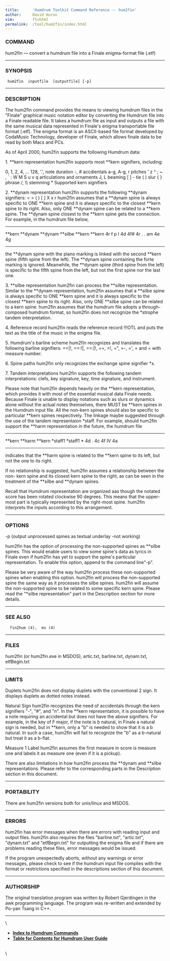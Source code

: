 ```yaml
---
title:		'Humdrum Toolkit Command Reference -- hum2fin'
author:		David Huron
vim:		ft=html
permalink:	/tool/hum2fin/index.html
---
```



### COMMAND

<span class="tool">hum2fin</span> &mdash; convert a humdrum file into a Finale enigma-format file
(.etf)

------------------------------------------------------------------------

### SYNOPSIS

` hum2fin  inputfile  [outputfile] [-p]`

------------------------------------------------------------------------

### DESCRIPTION

The <span class="tool">hum2fin</span> command provides the means to viewing humdrum files in
the \"Finale\" graphical music notation editor by converting the Humdrum
file into a Finale readable file. It takes a humdrum file as input and
outputs a file with the same musical data represented in Finale's
enigma transportable file format (.etf). The enigma format is an
ASCII-based file format developed by CodaMusic Technology, developer of
Finale, which allows finale data to be read by both Macs and PCs.

As of April 2000, <span class="tool">hum2fin</span> supports the following Humdrum data:

1\. \*\*kern representation <span class="tool">hum2fin</span> supports most \*\*kern
signifiers, including:

0, 1, 2, 4, \... 128, \'.\', note duration -, \# accdientals a-g, A-g, r
pitches \' z \^ ; \~ , \` : W M S u v q articulations and ornaments J, L
beaming \[ \] - tie ( ) slur { } phrase /, \\\\ stemming \* Supported
kern signifiers

2\. \*\*dynam representation <span class="tool">hum2fin</span> supports the following \*\*dynam
signifiers: \< \> ( ) \[ \] X x r <span class="tool">hum2fin</span> assumes that a \*\*dynam
spine is always specific to ONE \*\*kern spine and it is always specific
to the closest \*\*kern spine to its right. Also, only ONE \*\*dynam
spine can be related to a \*\*kern spine. The \*\*dynam spine closest to
the \*\*kern spine gets the connection. For example, in the humdrum file
below,

  ---------- ----------- ----------- ----------- ---------- ----------
  \*\*kern   \*\*dynam   \*\*dynam   \*\*silbe   \*\*kern   \*\*kern
  4r         f           p           I           4d         4f\#
  4r         .           .           am          4e         4g
  ---------- ----------- ----------- ----------- ---------- ----------

the \*\*dynam spine with the piano marking is linked with the second
\*\*kern spine (fifth spine from the left). The \*\*dynam spine
containing the forte marking is ignored. Meanwhile, the \*\*dynam spine
(third spine from the left) is specific to the fifth spine from the
left, but not the first spine nor the last one.

3\. \*\*silbe representation <span class="tool">hum2fin</span> can process the \*\*silbe
representation. Similar to the \*\*dynam representation, <span class="tool">hum2fin</span>
assumes that a \*\*silbe spine is always specific to ONE \*\*kern spine
and it is always specific to the closest \*\*kern spine to its right.
Also, only ONE \*\*silbe spine can be related to a kern spine.
<span class="tool">hum2fin</span> assumes that the humdrum file adopts a through-composed
humdrum format, so <span class="tool">hum2fin</span> does not recognize the \*strophe tandem
interpretation.

4\. Reference record <span class="tool">hum2fin</span> reads the reference record !!!OTL and
puts the text as the title of the music in the enigma file.

5\. Humdrum's barline scheme <span class="tool">hum2fin</span> recognizes and translates the
following barline signifiers: ==\|!, ==:!\|, ==:\|!, ==, =!, =\", =-,
=\', = and = with measure number.

6\. Spine paths <span class="tool">hum2fin</span> only recognizes the exchange spine signifier
\*x.

7\. Tandem interpretations <span class="tool">hum2fin</span> supports the following tandem
interpretations: clefs, key signature, key, time signature, and
instrument.

Please note that <span class="tool">hum2fin</span> depends heavily on the \*\*kern
representation, which provides it with most of the essential musical
data Finale needs. Because Finale is unable to display notations such as
slurs or dynamics alone without the actual notes themselves, there MUST
be \*\*kern spines in the Humdrum input file. All the non-kern spines
should also be specific to particular \*\*kern spines respectively. The
linkage maybe suggested through the use of the tandem representaion
\*staff. For example, should <span class="tool">hum2fin</span> support the \*\*harm
representation in the future, the humdrum file

  ---------- ---------- ----------
  \*\*kern   \*\*harm   \*\*kern
  \*staff1   \*staff1   \*
  4d         .          4c
  4f         IV         4a
  ---------- ---------- ----------

indicates that the \*\*harm spine is related to the \*\*kern spine to
its left, but not the one to its right.

If no relationship is suggested, <span class="tool">hum2fin</span> assumes a relationship
between the non- kern spine and its closest kern spine to the right, as
can be seen in the treatment of the \*\*silbe and \*\*dynam spines.

Recall that Humdrum representation are organized aas though the notated
score has been rotated clockwise 90 degrees. This means that the
upper-most part is typically represented by the right-most spine.
<span class="tool">hum2fin</span> interprets the inputs according to this arrangement.

------------------------------------------------------------------------

### OPTIONS

-p (output unprocessed spines as textual underlay -not working)

<span class="tool">hum2fin</span> has the option of processing the non-supported spines as
\*\*silbe spines. This would enable users to view some spine's data as
lyrics in Finale even if <span class="tool">hum2fin</span> has yet to support the spine's
particular representation. To enable this option, append to the command
line\"-p\".

Please be very aware of the way <span class="tool">hum2fin</span> process these non-supported
spines when enabling this option. <span class="tool">hum2fin</span> will process the
non-supported spine the same way as it processes the silbe spines.
<span class="tool">hum2fin</span> will assume the non-supported spine to be related to some
specific kern spine. Please read the \"\*silbe representation\" part in
the Description section for more details.

------------------------------------------------------------------------

### SEE ALSO

`  fin2hum (4),  ms (4)`

------------------------------------------------------------------------

### FILES

<span class="tool">hum2fin</span> (or hum2fin.exe in MSDOS), artic.txt, barline.txt,
dynam.txt, etfBegin.txt

------------------------------------------------------------------------

### LIMITS

Duplets <span class="tool">hum2fin</span> does not display duplets with the conventional 2
sign. It displays duplets as dotted notes instead.

Natural Sign <span class="tool">hum2fin</span> recognizes the need of accidentals through the
kern signifiers \"-\", \"\#\", and \"n\". In the \*\*kern
representation, it is possible to have a note requiring an accidental
but does not have the above signifiers. For example, in the key of F
major, if the note is b natural, in Finale a natural sign is needed, but
in \*\*kern, only a \"b\" is needed to show that it is a b natural. In
such a case, <span class="tool">hum2fin</span> will fail to recognize the \"b\" as a b-natural
but treat it as a b-flat.

Measure 1 Label <span class="tool">hum2fin</span> assumes the first measure in score is
measure one and labels it as measure one (even if it is a pickup).

There are also limitations in how <span class="tool">hum2fin</span> process the \*\*dynam and
\*\*silbe representations. Please refer to the corresponding parts in
the Description section in this document.

------------------------------------------------------------------------

### PORTABILITY

There are <span class="tool">hum2fin</span> versions both for unix/linux and MSDOS.

------------------------------------------------------------------------

### ERRORS

<span class="tool">hum2fin</span> has error messages when there are errors with reading input
and output files. <span class="tool">hum2fin</span> also requires the files \"barline.txt\",
\"artic.txt\", \"dynam.txt\" and \"etfBegin.txt\" for outputting the
enigma file and if there are problems reading these files, error
messages would be issued.

If the program unexpectedly aborts, without any warnings or error
messages, please check to see if the humdrum input file complies with
the format or restrictions specified in the descriptions section of this
document.

------------------------------------------------------------------------

### AUTHORSHIP

The original translation program was written by Robert Gjerdingen in the
awk programming language. The program was re-written and extended by
Po-yan Tsang in C++.

------------------------------------------------------------------------

\

-   [**Index to Humdrum Commands**](../commands.toc.html)
-   [**Table for Contents for Humdrum User Guide**](../guide.toc.html)

\
\
